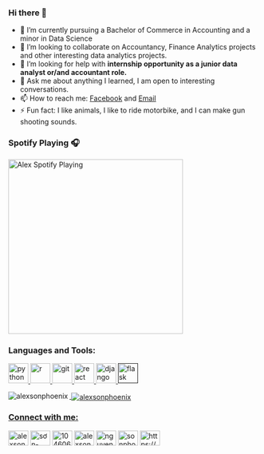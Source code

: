 ### Hi there 👋

- 🌱 I’m currently pursuing a Bachelor of Commerce in Accounting and a minor in Data Science
- 👯 I’m looking to collaborate on Accountancy, Finance Analytics projects and other interesting data analytics projects.
- 🤝 I’m looking for help with **internship opportunity  as a junior data analyst or/and accountant role.**
- 💬 Ask me about anything I learned, I am open to interesting conversations.
- 📫 How to reach me: [Facebook](https://fb.com/nguyenhoangson7777777) and [Email](alexsonphoenix@gmail.com)
- ⚡ Fun fact: I like animals, I like to ride motorbike, and I can make gun shooting sounds.


### Spotify Playing 🎧
[<img src="https://spotify-now-playing.alexsonphoenix.vercel.app/api/spotify" alt="Alex Spotify Playing" width="350" />](https://open.spotify.com/user/qriqfrtyp4w9z0x44sh2uzf6c)

<h3 align="left">Languages and Tools:</h3>
<p align="left"> <a href="https://www.python.org" target="_blank"> <img src="https://cdn3.iconfinder.com/data/icons/logos-and-brands-adobe/512/267_Python-512.png" alt="python" width="40" height="40"/> </a> <a href="https://www.r-project.org" target="_blank"> <img src="https://www.r-project.org/Rlogo.png" alt="r" width="40" height="40"/> </a> <a href="https://git-scm.com/" target="_blank"> <img src="https://www.vectorlogo.zone/logos/git-scm/git-scm-icon.svg" alt="git" width="40" height="40"/> </a> <a href="https://reactjs.org/" target="_blank"> <img src="https://cdn4.iconfinder.com/data/icons/logos-3/600/React.js_logo-512.png" alt="react" width="40" height="40"/> </a> <a href="https://www.djangoproject.com/" target="_blank"> <img src="https://automationpanda.files.wordpress.com/2017/09/django-logo-negative.png?w=1024" alt="django" width="40" height="40"/> </a> <a href="" target="_blank"> <img src="https://symbols-electrical.getvecta.com/stencil_80/57_flask-icon.eaaa141ab4.svg" alt="flask" width="40" height="40"/></p>

<p><img align="left" src="https://github-readme-stats.vercel.app/api/top-langs/?username=alexsonphoenix&layout=compact" alt="alexsonphoenix" /></p>

<p>&nbsp;<img align="center" src="https://github-readme-stats.vercel.app/api?username=alexsonphoenix&show_icons=true" alt="alexsonphoenix" /></p>


<p align="left">
<h3 align="left">Connect with me:</h3>
<a href="https://twitter.com/alexsonphoenix" target="blank"><img align="center" src="https://cdn.jsdelivr.net/npm/simple-icons@3.0.1/icons/twitter.svg" alt="alexsonphoenix" height="30" width="40" /></a>
<a href="https://linkedin.com/in/sơn-nguyễn-hoàng-b87692170" target="blank"><img align="center" src="https://cdn.jsdelivr.net/npm/simple-icons@3.0.1/icons/linkedin.svg" alt="sơn-nguyễn-hoàng-b87692170" height="30" width="40" /></a>
<a href="https://stackoverflow.com/users/10460645" target="blank"><img align="center" src="https://cdn.jsdelivr.net/npm/simple-icons@3.0.1/icons/stackoverflow.svg" alt="10460645" height="30" width="40" /></a>
<a href="https://kaggle.com/alexsonphoenix" target="blank"><img align="center" src="https://cdn.jsdelivr.net/npm/simple-icons@3.0.1/icons/kaggle.svg" alt="alexsonphoenix" height="30" width="40" /></a>
<a href="https://fb.com/nguyenhoangson7777777" target="blank"><img align="center" src="https://cdn.jsdelivr.net/npm/simple-icons@3.0.1/icons/facebook.svg" alt="nguyenhoangson7777777" height="30" width="40" /></a>
<a href="https://instagram.com/sonphoenix" target="blank"><img align="center" src="https://cdn.jsdelivr.net/npm/simple-icons@3.0.1/icons/instagram.svg" alt="sonphoenix" height="30" width="40" /></a>
<a href="https://alexsonphoenix.herokuapp.com/blog" target="blank"><img align="center" src="https://cdn.jsdelivr.net/npm/simple-icons@3.0.1/icons/rss.svg" alt="https://alexsonphoenix.herokuapp.com/blog" height="30" width="40" /></a>
</p>
